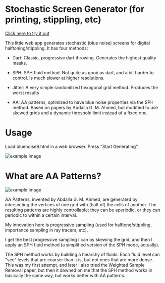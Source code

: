Stochastic Screen Generator (for printing, stippling, etc)
==========================================

[Click here to try it out](http://joeedh.github.io/StochasticScreenGenerator/bluenoise9.html)

This little web app generates stochastic (blue noise) screens
for digital halftoning/stippling.  It has four methods:

* Dart:  Classic, progressive dart throwing.  Generates
  the highest quality masks.
  
* SPH: SPH fluid method.  Not quite as good as dart, and 
  a bit harder to control.  Is much slower at higher resolutions.
  
* Jitter: A very simple randomlized hexagonal grid method.  Produces
  the worst results
  
* AA: AA patterns, optimized to have blue noise properties via the SPH
      method.  Based on papers by Abdalla G. M. Ahmed, but modified to use skewed 
      grids and a dynamic threshold limit instead of a fixed one.

Usage
=====

Load bluenoise9.html in a web browser.  Press "Start Generating".

![example image](http://joeedh.github.io/StochasticScreenGenerator/examples/Startup.png "Example")

What are AA Patterns?
=====================

![example image](http://joeedh.github.io/StochasticScreenGenerator/examples/AA_Illustration.png "Example")

AA Patterns, invented by Abdalla G. M. Ahmed, are generated by intersecting the vertices of
one grid with (half of) the cells of another.  The resulting patterns are highly controllable;
they can be aperiodic, or they can periodic to within a certain interval.

My innovation here is progressive sampling (used for halftone/stippling, importance sampling
in ray tracers, etc).

I get the best progressive sampling I can by skewing the grid, and then I apply an SPH fluid
method (a simplified version of the SPH mode, actually).  

The SPH method works by building a hiearchy of fluids.  Each fluid level can "see" levels that
are coarser than it is, but not ones that are more dense.  This was my first attempt, and later
I also tried the Weighted Sample Removal paper, but then it dawned on me that the SPH method 
works in basically the same way, but works better with AA patterns.





